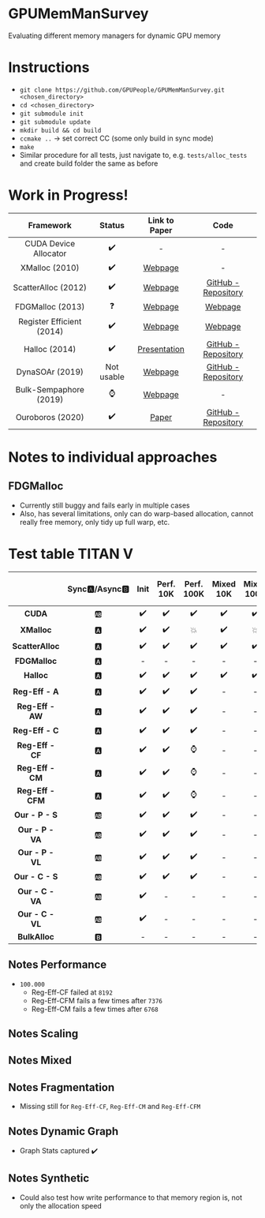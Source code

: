 # GPUMemManSurvey
Evaluating different memory managers for dynamic GPU memory

# Instructions
* `git clone https://github.com/GPUPeople/GPUMemManSurvey.git <chosen_directory>`
* `cd <chosen_directory>`
* `git submodule init`
* `git submodule update`
* `mkdir build && cd build`
* `ccmake ..` -> set correct CC (some only build in sync mode)
* `make`
* Similar procedure for all tests, just navigate to, e.g. `tests/alloc_tests` and create build folder the same as before

# Work in Progress!

| Framework | Status | Link to Paper | Code |
|:---:|:---:|:---:| :---:|
| CUDA Device Allocator | :heavy_check_mark: 	| - | - |
| XMalloc (2010)				| 	:heavy_check_mark: 	| [Webpage](http://hdl.handle.net/2142/16137) | - |
| ScatterAlloc (2012) 			| :heavy_check_mark: 	| [Webpage](https://ieeexplore.ieee.org/document/6339604) | [GitHub - Repository](https://github.com/ax3l/scatteralloc) |
| FDGMalloc (2013) 			    |  :question: 	| [Webpage](https://www.gcc.tu-darmstadt.de/media/gcc/papers/Widmer_2013_FDM.pdf) | [Webpage](https://www.gcc.tu-darmstadt.de/home/proj/fdgmalloc/index.en.jsp) |
| Register Efficient (2014)	    | :heavy_check_mark:	| [Webpage](https://diglib.eg.org/bitstream/handle/10.2312/hpg.20141090.019-027/019-027.pdf?sequence=1&isAllowed=y) | [Webpage](http://decibel.fi.muni.cz/~xvinkl/CMalloc/) |
| Halloc (2014)				    |  :heavy_check_mark: 	| [Presentation](http://on-demand.gputechconf.com/gtc/2014/presentations/S4271-halloc-high-throughput-dynamic-memory-allocator.pdf) | [GitHub - Repository](https://github.com/canonizer/halloc) |
| DynaSOAr (2019)               |   Not usable   | [Webpage](https://drops.dagstuhl.de/opus/volltexte/2019/10809/pdf/LIPIcs-ECOOP-2019-17.pdf) | [GitHub - Repository](https://github.com/prg-titech/dynasoar)|
| Bulk-Sempaphore (2019)		| 	:watch: 	| [Webpage](https://research.nvidia.com/publication/2019-02_Throughput-oriented-GPU-memory) | - |
| Ouroboros (2020)			    | :heavy_check_mark:	| [Paper](https://dl.acm.org/doi/pdf/10.1145/3392717.3392742) | [GitHub - Repository](https://github.com/GPUPeople/Ouroboros) |

# Notes to individual approaches
## FDGMalloc
* Currently still buggy and fails early in multiple cases
* Also, has several limitations, only can do warp-based allocation, cannot really free memory, only tidy up full warp, etc.

# Test table TITAN V

| | Sync:a:/Async:b: |Init| Perf. 10K | Perf. 100K | Mixed 10K | Mixed 100K | Scaling 2¹ - 2²⁰| Frag. 1|Frag. 2|Graph Init.|Graph Up.|Synth.|
|:---:|:---:|:---:| :---:|:---:|:---:|:---:|:---:|:---:|:---:|:---:|:---:|:---:|
|**CUDA**|:ab:|:heavy_check_mark:|:heavy_check_mark:|:heavy_check_mark:|:heavy_check_mark:|:heavy_check_mark:|:heavy_check_mark:|:heavy_check_mark:|-|:watch:|-|-|
|**XMalloc**|:a:|:heavy_check_mark:|:heavy_check_mark:|:boom:|:heavy_check_mark:|:boom:|:boom:|-|-|-|-|-|
|**ScatterAlloc**|:a:|:heavy_check_mark:|:heavy_check_mark:|:heavy_check_mark:|:heavy_check_mark:|:heavy_check_mark:|:heavy_check_mark:|:heavy_check_mark:|-|-|-|-|
|**FDGMalloc**|:a:|-| -|-|-|-|-|-|-|-|-|-|
|**Halloc**|:a:|:heavy_check_mark:|:heavy_check_mark:|:heavy_check_mark:|:heavy_check_mark:|:heavy_check_mark:|:question:|:heavy_check_mark:|-|-|-|-|
|**Reg-Eff - A**|:a:|:heavy_check_mark:|:heavy_check_mark:| :heavy_check_mark:|-|-|-|:heavy_check_mark:|-|-|-|-|
|**Reg-Eff - AW**|:a:|:heavy_check_mark:|:heavy_check_mark:| :heavy_check_mark:|-|-|-|:heavy_check_mark:|-|-|-|-|
|**Reg-Eff - C**|:a:|:heavy_check_mark:|:heavy_check_mark:| :heavy_check_mark:|-|-|-|:heavy_check_mark:|-|-|-|-|
|**Reg-Eff - CF**|:a:|:heavy_check_mark:|:heavy_check_mark:| :watch:|-|-|-|:watch:|-|-|-|-|
|**Reg-Eff - CM**|:a:|:heavy_check_mark:|:heavy_check_mark:| :watch:|-|-|-|:watch:|-|-|-|-|
|**Reg-Eff - CFM**|:a:|:heavy_check_mark:|:heavy_check_mark:| :watch:|-|-|-|:watch:|-|-|-|-|
|**Our - P - S**|:ab:|:heavy_check_mark:|:heavy_check_mark:|:heavy_check_mark:|-|-|-|:heavy_check_mark:|-|-|-|-|
|**Our - P - VA**|:ab:|:heavy_check_mark:|:heavy_check_mark:|:heavy_check_mark:|-|-|-|:heavy_check_mark:|-|-|-|-|
|**Our - P - VL**|:ab:|:heavy_check_mark:|:heavy_check_mark:|:heavy_check_mark:|-|-|-|:heavy_check_mark:|-|-|-|-|
|**Our - C - S**|:ab:|:heavy_check_mark:|:heavy_check_mark:|:heavy_check_mark:|-|-|-|:heavy_check_mark:|-|-|-|-|
|**Our - C - VA**|:ab:|:heavy_check_mark:|-| -|-|-|-|-|-|-|-|-|
|**Our - C - VL**|:ab:|:heavy_check_mark:|-| -|-|-|-|-|-|-|-|-|
|**BulkAlloc**|:b:|-| -|-|-|-|-|-|-|-|-|-|


## Notes Performance
* `100.000`
  * Reg-Eff-CF failed at `8192`
  * Reg-Eff-CFM fails a few times after `7376`
  * Reg-Eff-CM fails a few times after `6768`

## Notes Scaling

## Notes Mixed

## Notes Fragmentation
* Missing still for `Reg-Eff-CF`, `Reg-Eff-CM` and `Reg-Eff-CFM`

## Notes Dynamic Graph
* Graph Stats captured :heavy_check_mark:

## Notes Synthetic
* Could also test how write performance to that memory region is, not only the allocation speed


